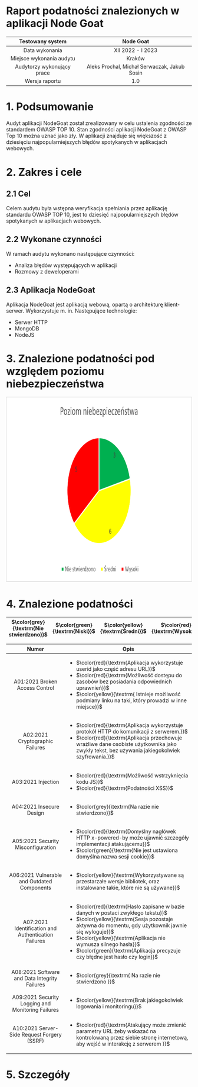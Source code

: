 # Raport podatności znalezionych w aplikacji Node Goat


| Testowany system | Node Goat |
|:------: | :-----------: |
| Data wykonania | XII 2022 - I 2023 |
|  Miejsce wykonania audytu    | Kraków |
| Audytorzy wykonujący prace | Aleks Prochal, Michał Serwaczak, Jakub Sosin |
|  Wersja raportu    | 1.0 |

# 1.	Podsumowanie
Audyt aplikacji NodeGoat został zrealizowany w celu ustalenia zgodności ze standardem OWASP TOP 10. 
Stan zgodności aplikacji NodeGoat z OWASP Top 10 można uznać jako zły. W aplikacji znajduje się większość z dziesięciu najpopularniejszych błędów spotykanych w aplikacjach webowych.

# 2.	Zakres i cele
## 2.1 Cel
Celem audytu była wstępna weryfikacja spełniania przez aplikację standardu OWASP TOP 10, jest to dziesięć najpopularniejszych błędów spotykanych w aplikacjach webowych.

## 2.2	Wykonane czynności
W ramach audytu wykonano następujące czynności:
* Analiza błędów występujących w aplikacji
*	Rozmowy z deweloperami

## 2.3	Aplikacja NodeGoat
Aplikacja NodeGoat jest aplikacją webową, opartą o architekturę klient-serwer. Wykorzystuje m. in. Następujące technologie:
* Serwer HTTP
* MongoDB
* NodeJS

# 3. Znalezione podatności pod względem poziomu niebezpieczeństwa
<img src="images/wykres.png" width="750" height="500"  alt="Wykres"/>

# 4. Znalezione podatności

| $\color{grey}{\textrm{Nie stwierdzono}}$ |$\color{green}{\textrm{Niski}}$| $\color{yellow}{\textrm{Średni}}$ |$\color{red}{\textrm{Wysoki}}$|
|-|-|-|-|

| Numer | Opis |
| :------: | ----------- |
| A01:2021 Broken Access Control| <ul><li>$\color{red}{\textrm{Aplikacja wykorzystuje userid jako część adresu URL}}$</li><li>$\color{red}{\textrm{Możliwość dostępu do zasobów bez posiadania odpowiednich uprawnień}}$</li><li>$\color{yellow}{\textrm{	Istnieje możliwość podmiany linku na taki, który prowadzi w inne miejsce}}$</li></ul> |
| A02:2021 Cryptographic Failures| <ul><li>$\color{red}{\textrm{Aplikacja wykorzystuje protokół HTTP do komunikacji z serwerem.}}$</li><li>$\color{red}{\textrm{Aplikacja przechowuje wrażliwe dane osobiste użytkownika jako zwykły tekst, bez używania jakiegokolwiek szyfrowania.}}$</li>
| A03:2021 Injection| <ul><li>$\color{red}{\textrm{Możliwość wstrzyknięcia kodu JS}}$</li><li>$\color{red}{\textrm{Podatności XSS}}$</li>
| A04:2021 Insecure Design| <ul> <li>$\color{grey}{\textrm{Na razie nie stwierdzono}}$</li>
| A05:2021 Security Misconfiguration| <ul> <li>$\color{red}{\textrm{Domyślny nagłówek HTTP x-powered-by może ujawnić szczegóły implementacji atakującemu}}$</li> <li>$\color{green}{\textrm{Nie jest ustawiona domyślna nazwa sesji cookie}}$</li>
| A06:2021 Vulnerable and Outdated Components| <ul> <li>$\color{yellow}{\textrm{Wykorzystywane są przestarzałe wersje bibliotek, oraz instalowane takie, które nie są używane}}$</li> 
| A07:2021 Identification and Authentication Failures| <ul> <li>$\color{red}{\textrm{Hasło zapisane w bazie danych w postaci zwykłego tekstu}}$</li><li>$\color{yellow}{\textrm{Sesja pozostaje aktywna do momentu, gdy użytkownik jawnie się wyloguje}}$</li><li>$\color{yellow}{\textrm{Aplikacja nie wymusza silnego hasła}}$</li><li>$\color{green}{\textrm{Aplikacja precyzuje czy błędne jest hasło czy login}}$</li>
| A08:2021 Software and Data Integrity Failures| <ul> <li>$\color{grey}{\textrm{ Na razie nie stwierdzono }}$</li>
| A09:2021 Security Logging and Monitoring Failures| <ul> <li>$\color{yellow}{\textrm{Brak jakiegokolwiek logowania i monitoringu}}$</li>
| A10:2021 Server-Side Request Forgery (SSRF)| <ul> <li>$\color{red}{\textrm{Atakujący może zmienić parametry URL żeby wskazać na kontrolowaną przez siebie stronę internetową, aby wejść w interakcję z serwerem }}$</li>



# 5. Szczegóły
